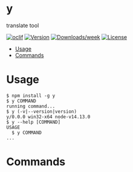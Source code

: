 y
=

translate tool

[![oclif](https://img.shields.io/badge/cli-oclif-brightgreen.svg)](https://oclif.io)
[![Version](https://img.shields.io/npm/v/y.svg)](https://npmjs.org/package/y)
[![Downloads/week](https://img.shields.io/npm/dw/y.svg)](https://npmjs.org/package/y)
[![License](https://img.shields.io/npm/l/y.svg)](https://github.com/youyiqin/y/blob/master/package.json)

<!-- toc -->
* [Usage](#usage)
* [Commands](#commands)
<!-- tocstop -->
# Usage
<!-- usage -->
```sh-session
$ npm install -g y
$ y COMMAND
running command...
$ y (-v|--version|version)
y/0.0.0 win32-x64 node-v14.13.0
$ y --help [COMMAND]
USAGE
  $ y COMMAND
...
```
<!-- usagestop -->
# Commands
<!-- commands -->

<!-- commandsstop -->
